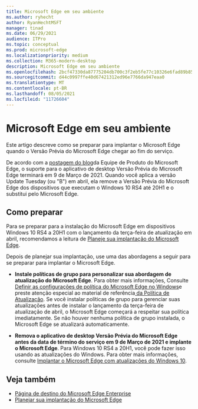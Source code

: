 ```yaml
---
title: Microsoft Edge em seu ambiente
ms.author: ryhecht
author: RyanHechtMSFT
manager: tinad
ms.date: 06/29/2021
audience: ITPro
ms.topic: conceptual
ms.prod: microsoft-edge
ms.localizationpriority: medium
ms.collection: M365-modern-desktop
description: Microsoft Edge em seu ambiente
ms.openlocfilehash: 2bcf47330da87775204db700c3f2eb5fe77c10326e6fad89b85ddf546a3002c7
ms.sourcegitcommit: d44c0997ffe40d67421312ed96e7766da947eaa0
ms.translationtype: MT
ms.contentlocale: pt-BR
ms.lasthandoff: 08/05/2021
ms.locfileid: "11726604"
---
```

# <a name="microsoft-edge-in-your-environment"></a>Microsoft Edge em seu ambiente

Este artigo descreve como se preparar para implantar o Microsoft Edge quando o Versão Prévia do Microsoft Edge chegar ao fim do serviço.

De acordo com a [postagem do blog](https://aka.ms/EdgeLegacyEOS)da Equipe de Produto do Microsoft Edge, o suporte para o aplicativo de desktop Versão Prévia do Microsoft Edge terminará em 9 de Março de 2021. Quando você aplica a versão Update Tuesday (ou "B") em abril, ela remove a Versão Prévia do Microsoft Edge dos dispositivos que executam o Windows 10 RS4 até 20H1 e o substitui pelo Microsoft Edge.

## <a name="how-to-prepare"></a>Como preparar

Para se preparar para a instalação do Microsoft Edge em dispositivos Windows 10 RS4 a 20H1 com o lançamento da terça-feira de atualização em abril, recomendamos a leitura de [Planeje sua implantação do Microsoft Edge](deploy-edge-plan-deployment.md).

Depois de planejar sua implantação, use uma das abordagens a seguir para se preparar para implantar o Microsoft Edge.

- **Instale políticas de grupo para personalizar sua abordagem de atualização do Microsoft Edge**. Para obter mais informações, Consulte [Definir as configurações de política do Microsoft Edge no Windows](configure-microsoft-edge.md)e preste atenção especial ao material de referência[ da Política de Atualização](microsoft-edge-update-policies.md). Se você instalar políticas de grupo para gerenciar suas atualizações antes de instalar o lançamento da terça-feira de atualização de abril, o Microsoft Edge começará a respeitar sua política imediatamente. Se não houver nenhuma política de grupo instalada, o Microsoft Edge se atualizará automaticamente.

- **Remova o aplicativo de desktop Versão Prévia do Microsoft Edge antes da data de término do serviço em 9 de Março de 2021 e implante o Microsoft Edge**. Para Windows 10 RS4 a 20H1, você pode fazer isso usando as atualizações do Windows. Para obter mais informações, consulte [Implantar o Microsoft Edge com atualizações do Windows 10](deploy-edge-with-windows-10-updates.md).

## <a name="see-also"></a>Veja também

- [Página de destino do Microsoft Edge Enterprise](https://aka.ms/EdgeEnterprise)
- [Planejar sua implantação do Microsoft Edge](deploy-edge-plan-deployment.md)